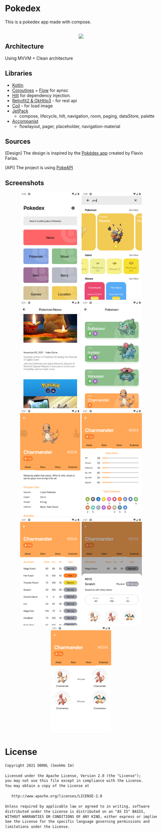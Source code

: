 # Pokedex

This is a pokedex app made with compose.

</br>

<img src="/previews/video.gif" align="right" width="260"/>


## Architecture
Using MVVM + Clean architecture

## Libraries
* [Kotlin](https://kotlinlang.org/)
* [Coroutines](https://github.com/Kotlin/kotlinx.coroutines) + [Flow](https://kotlin.github.io/kotlinx.coroutines/kotlinx-coroutines-core/kotlinx.coroutines.flow/) for aynsc
* [Hilt](https://dagger.dev/hilt/) for dependency injection.
* [Retrofit2 & OkHttp3](https://github.com/square/retrofit) - for rest api
* [Coil](https://github.com/coil-kt/coil) - for load image
* [JetPack](https://developer.android.com/jetpack)
  - compose, lifecycle, hilt, navigation, room, paging, dataStore, palette
* [Accompanist](https://github.com/google/accompanist)
  - flowlayout, pager, placeholder, navigation-material

## Sources
[Design] The design is inspired by the [Pokédex app](https://www.behance.net/gallery/95727849/Pokdex-App?tracking_source=search_projects_recommended%7Cpokedex) created by Flavio Farias.

[API] The project is using [PokeAPI](https://pokeapi.co/)

## Screenshots

<p align="center">
  <img src="previews/home.png" width="200">
  <img src="previews/search.png" width="200">
  <img src="previews/pokemon_news.png" width="200">
  <img src="previews/pokemon_list.png" width="200">
   <img src="previews/pokemon_about.png" width="200">
 <img src="previews/pokemon_stats.png" width="200">
   <img src="previews/pokemon_move.png" width="200">
  <img src="previews/pokemon_move_detail.png" width="200">
  <img src="previews/pokemon_evolution.png" width="200">
</p>

# License
```xml
Copyright 2021 D000L (SeokHo Im)

Licensed under the Apache License, Version 2.0 (the "License");
you may not use this file except in compliance with the License.
You may obtain a copy of the License at

   http://www.apache.org/licenses/LICENSE-2.0

Unless required by applicable law or agreed to in writing, software
distributed under the License is distributed on an "AS IS" BASIS,
WITHOUT WARRANTIES OR CONDITIONS OF ANY KIND, either express or implied.
See the License for the specific language governing permissions and
limitations under the License.
```